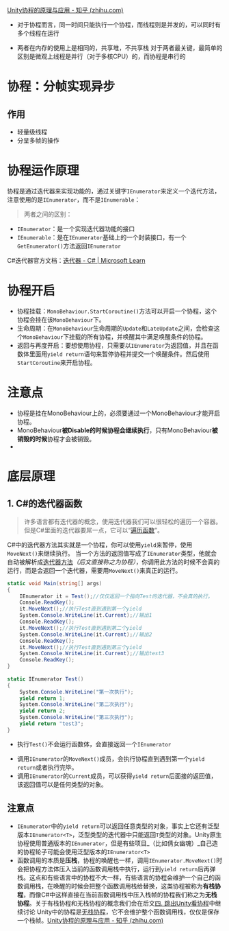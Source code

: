 [Unity协程的原理与应用 - 知乎 (zhihu.com)](https://zhuanlan.zhihu.com/p/279383752)

+ 对于协程而言，同一时间只能执行一个协程，而线程则是并发的，可以同时有多个线程在运行
- 两者在内存的使用上是相同的，共享堆，不共享栈
对于两者最关键，最简单的区别是微观上线程是并行（对于多核CPU）的，而协程是串行的
# 协程：分帧实现异步
## 作用
+ 轻量级线程
+ 分呈多帧的操作
# 协程运作原理
协程是通过迭代器来实现功能的，通过关键字`IEnumerator`来定义一个迭代方法，注意使用的是`IEnumerator`，而不是`IEnumerable`：
>两者之间的区别：
- `IEnumerator`：是一个实现迭代器功能的接口
- `IEnumerable`：是在`IEnumerator`基础上的一个封装接口，有一个`GetEnumerator()`方法返回`IEnumerator`

C#迭代器官方文档：[迭代器 - C# | Microsoft Learn](https://learn.microsoft.com/zh-cn/dotnet/csharp/iterators)


# 协程开启
+ 协程挂载：`MonoBehaviour.StartCoroutine()`方法可以开启一个协程，这个协程会挂在该`MonoBehaviour`下。
+ 生命周期：在`MonoBehaviour`生命周期的`Update`和`LateUpdate`之间，会检查这个`MonoBehaviour`下挂载的所有协程，并唤醒其中满足唤醒条件的协程。
+ 返回与再度开启：要想使用协程，只需要以`IEnumerator`为返回值，并且在函数体里面用`yield return`语句来暂停协程并提交一个唤醒条件。然后使用`StartCoroutine`来开启协程。

# 注意点
+ 协程是挂在MonoBehaviour上的，必须要通过一个MonoBehaviour才能开启协程。
+ MonoBehaviour**被Disable的时候协程会继续执行**，只有MonoBehaviour**被销毁的时候**协程才会被销毁。
+


# 底层原理

## 1. C#的迭代器函数
> 许多语言都有迭代器的概念，使用迭代器我们可以很轻松的遍历一个容器。 但是C#里面的迭代器要屌一点，它可以“[遍历函数](https://zhida.zhihu.com/search?content_id=150214862&content_type=Article&match_order=1&q=%E9%81%8D%E5%8E%86%E5%87%BD%E6%95%B0&zhida_source=entity)”。

C#中的迭代器方法其实就是一个协程，你可以使用`yield`来暂停，使用`MoveNext()`来继续执行。 当一个方法的返回值写成了`IEnumerator`类型，他就会自动被解析成[迭代器方法](https://zhida.zhihu.com/search?content_id=150214862&content_type=Article&match_order=3&q=%E8%BF%AD%E4%BB%A3%E5%99%A8%E6%96%B9%E6%B3%95&zhida_source=entity)_（后文直接称之为协程）_，你调用此方法的时候不会真的运行，而是会返回一个迭代器，需要用`MoveNext()`来真正的运行。


```c#
static void Main(string[] args)
{
    IEnumerator it = Test();//仅仅返回一个指向Test的迭代器，不会真的执行。
    Console.ReadKey();
    it.MoveNext();//执行Test直到遇到第一个yield
    System.Console.WriteLine(it.Current);//输出1
    Console.ReadKey();
    it.MoveNext();//执行Test直到遇到第二个yield
    System.Console.WriteLine(it.Current);//输出2
    Console.ReadKey();
    it.MoveNext();//执行Test直到遇到第三个yield
    System.Console.WriteLine(it.Current);//输出test3
    Console.ReadKey();
}
​
static IEnumerator Test()
{
    System.Console.WriteLine("第一次执行");
    yield return 1;
    System.Console.WriteLine("第二次执行");
    yield return 2;
    System.Console.WriteLine("第三次执行");
    yield return "test3";
}
```

+ 执行`Test()`不会运行函数体，会直接返回一个`IEnumerator`
- 调用`IEnumerator`的`MoveNext()`成员，会执行协程直到遇到第一个`yield return`或者执行完毕。
- 调用`IEnumerator`的`Current`成员，可以获得`yield return`后面接的返回值，该返回值可以是任何类型的对象。

## 注意点
+ `IEnumerator`中的`yield return`可以返回任意类型的对象，事实上它还有泛型版本`IEnumerator<T>`，泛型类型的迭代器中只能返回`T`类型的对象。Unity原生协程使用普通版本的`IEnumerator`，但是有些项目_（比如倩女幽魂）_自己造的协程轮子可能会使用泛型版本的`IEnumerator<T>`
+ 函数调用的本质是**压栈**，协程的唤醒也一样，调用`IEnumerator.MoveNext()`时会把协程方法体压入当前的函数调用栈中执行，运行到`yield return`后再弹栈。这点和有些语言中的协程不大一样，有些语言的协程会维护一个自己的函数调用栈，在唤醒的时候会把整个函数调用栈给替换，这类协程被称为**有栈协程**，而像C#中这样直接在当前函数调用栈中压入栈帧的协程我们称之为**无栈协程**。关于有栈协程和无栈协程的概念我们会在后文[四. 跳出Unity看协程](https://zhuanlan.zhihu.com/p/279383752/edit#%E5%9B%9B.%20%E8%B7%B3%E5%87%BAUnity%E7%9C%8B%E5%8D%8F%E7%A8%8B)中继续讨论
Unity中的协程是[无栈协程](https://zhida.zhihu.com/search?content_id=150214862&content_type=Article&match_order=3&q=%E6%97%A0%E6%A0%88%E5%8D%8F%E7%A8%8B&zhida_source=entity)，它不会维护整个函数调用栈，仅仅是保存一个栈帧。[Unity协程的原理与应用 - 知乎 (zhihu.com)](https://zhuanlan.zhihu.com/p/279383752)


